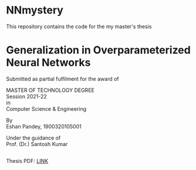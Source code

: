 # NNmystery
This repository contains the code for the my master's thesis 

# Generalization in Overparameterized Neural Networks
Submitted as partial fulfilment for the award of <br />

MASTER OF TECHNOLOGY DEGREE <br />
Session 2021-22 <br />
in <br />
Computer Science & Engineering <br />

By <br />
Eshan Pandey, 1900320105001 <br />

Under the guidance of <br />
Prof. (Dr.) Santosh Kumar

##

Thesis PDF: [LINK](https://drive.google.com/file/d/1u3jwosGFAhRWaH-OE2rDRq7qkkfzVfeu/view?usp=share_link)
